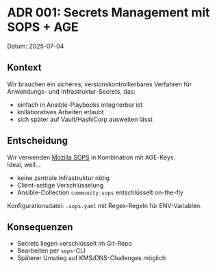 # ADR 001: Secrets Management mit SOPS + AGE

Datum: 2025-07-04

## Kontext
Wir brauchen ein sicheres, versionskontrollierbares Verfahren für Anwendungs- und Infrastruktur-Secrets, das:
- einfach in Ansible-Playbooks integrierbar ist  
- kollaboratives Arbeiten erlaubt  
- sich später auf Vault/HashiCorp ausweiten lässt

## Entscheidung
Wir verwenden [Mozilla SOPS](https://github.com/mozilla/sops) in Kombination mit AGE-Keys.  
Ideal, weil…
- keine zentrale Infrastruktur nötig  
- Client-seitige Verschlüsselung  
- Ansible-Collection `community.sops` entschlüsselt on-the-fly

Konfigurationsdatei: `.sops.yaml` mit Regex-Regeln für ENV-Variablen.

## Konsequenzen
- Secrets liegen verschlüsselt im Git-Repo  
- Bearbeiten per `sops`-CLI  
- Späterer Umstieg auf KMS/DNS-Challenges möglich
